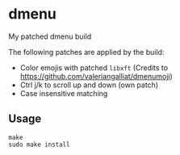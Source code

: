 # dmenu
My patched dmenu build

The following patches are applied by the build:

* Color emojis with patched `libxft` (Credits to https://github.com/valeriangalliat/dmenumoji)
* Ctrl j/k to scroll up and down (own patch)
* Case insensitive matching

## Usage
```
make
sudo make install
```

